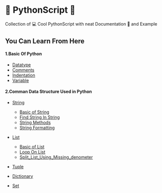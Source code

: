 # :snake: PythonScript :page_with_curl:
Collection of :computer: Cool PythonScript with neat Documentation :page_facing_up: and Example

## You Can Learn From Here
#### 1.Basic Of Python
- [Datatype](https://github.com/chavarera/PythonScript/blob/master/Basic/datatype.py)
- [Comments](https://github.com/chavarera/PythonScript/blob/master/Basic/commentsinpython.py)
- [Indentation](https://github.com/chavarera/PythonScript/blob/master/Basic/indentation.py)
- [Variable](https://github.com/chavarera/PythonScript/blob/master/Basic/variable.py)

#### 2.Comman Data Structure Used in Python
- [String](https://github.com/chavarera/PythonScript/tree/master/String)
  - [Basic of String](https://github.com/chavarera/PythonScript/blob/master/String/1.BasicOfStrings.py)
  - [Find String In String](https://github.com/chavarera/PythonScript/blob/master/String/3.FindOperatorInString.py)
  - [String Methods](https://github.com/chavarera/PythonScript/blob/master/String/2.StringMethods.py)
  - [String Formatting](https://github.com/chavarera/PythonScript/blob/master/String/4.StringFromatting.py)
 
- [List]( https://github.com/chavarera/PythonScript/tree/master/List)
  - [Basic of List](https://github.com/chavarera/PythonScript/blob/master/List/1.BasicOfList.py)
  - [Loop On List](https://github.com/chavarera/PythonScript/blob/master/List/2.LoopOnList.py)
   - [Split_List_Using_Missing_denometer](https://github.com/chavarera/PythonScript/blob/master/List/3.Split_List_Using_Missing_denometer.py)
  
- [Tuple]() 
- [Dictionary]()
- [Set]()
